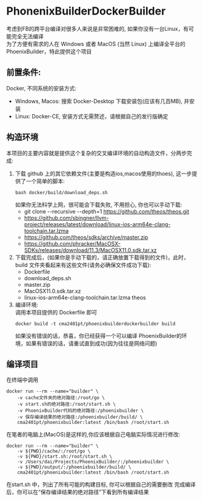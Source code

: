 # PhonenixBuilderDockerBuilder
考虑到FB的跨平台编译对很多人来说是非常困难的, 如果你没有一台Linux，有可能完全无法编译  
为了方便有需求的人在 Windows 或者 MacOS (当然 Linux) 上编译全平台的 PhoenixBuilder，特此提供这个项目

## 前置条件:
Docker, 不同系统的安装方式:
 - Windows, Macos: 搜索 Docker-Desktop 下载安装包(应该有几百MB), 并安装
 - Linux: Docker-CE, 安装方式无需赘述，请根据自己的发行版确定

## 构造环境
本项目的主要内容就是提供这个复杂的交叉编译环境的自动构造文件，分两步完成:  
1. 下载 github 上的其它依赖文件(主要是构造ios,macos使用的thoes), 这一步提供了一个简单的脚本:
    ```shell
    bash docker/build/download_deps.sh
    ```
    如果你无法科学上网，很可能会下载失败, 不用担心, 你也可以手动下载:
    - git clone --recursive --depth=1 https://github.com/theos/theos.git
    - https://github.com/sbingner/llvm-project/releases/latest/download/linux-ios-arm64e-clang-toolchain.tar.lzma
    - https://github.com/theos/sdks/archive/master.zip
    - https://github.com/phracker/MacOSX-SDKs/releases/download/11.3/MacOSX11.0.sdk.tar.xz  
2. 下载完成后，(如果你是手动下载的，请正确放置下载得到的文件)，此时，build 文件夹看起来有这些文件(请务必确保文件成功下载):  
    - Dockerfile
    - download_deps.sh
    - master.zip 
    - MacOSX11.0.sdk.tar.xz
    - linux-ios-arm64e-clang-toolchain.tar.lzma theos
3. 编译环境:  
   调用本项目提供的 Dockerfile 即可
    ```shell 
    docker build -t cma2401pt/phoenixbuilderdockerbuilder build  
    ```
    如果没有错误的话，恭喜，你已经获得一个可以编译 PhoenixBuilder的环境，如果有错误的话，请重试直到成功(因为往往是网络问题)

## 编译项目
在终端中调用
```shell
docker run --rm --name="builder" \
    -v cache文件夹的绝对路径:/root/go \
    -v start.sh的绝对路径:/root/start.sh \
    -v PhoenixBuilder代码的绝对路径:/phoenixbuilder \
    -v 保存编译结果的绝对路径:/phoenixbuilder/build/ \
    cma2401pt/phoenixbuilder:latest /bin/bash /root/start.sh
```
在笔者的电脑上(MacOS)是这样的,你应该根据自己电脑实际情况进行修改:
```shell
docker run --rm --name="builder" \
    -v ${PWD}/cache/:/root/go \
    -v ${PWD}/start.sh:/root/start.sh \
    -v /Users/dai/Projects/PhoenixBuilder/:/phoenixbuilder \
    -v ${PWD}/output/:/phoenixbuilder/build/ \
    cma2401pt/phoenixbuilder:latest /bin/bash /root/start.sh
```
在start.sh 中，列出了所有可能的构建目标, 你可以根据自己的需要删改
完成编译后，你可以在“保存编译结果的绝对路径”下看到所有编译结果